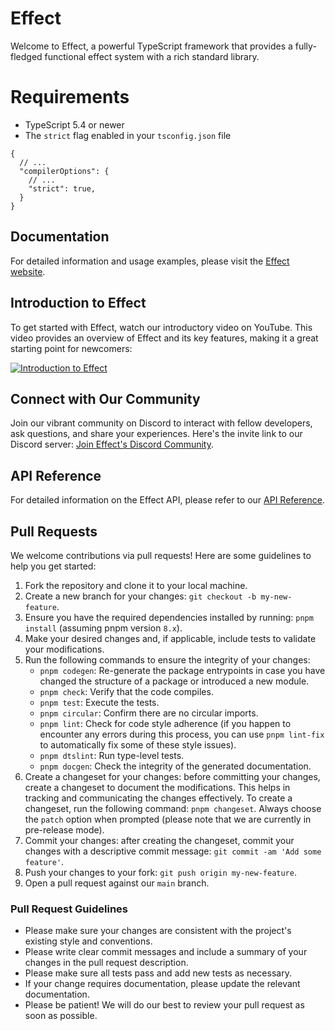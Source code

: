 # Effect

Welcome to Effect, a powerful TypeScript framework that provides a fully-fledged functional effect system with a rich standard library.

# Requirements

- TypeScript 5.4 or newer
- The `strict` flag enabled in your `tsconfig.json` file

```
{
  // ...
  "compilerOptions": {
    // ...
    "strict": true,
  }
}
```

## Documentation

For detailed information and usage examples, please visit the [Effect website](https://www.effect.website/).

## Introduction to Effect

To get started with Effect, watch our introductory video on YouTube. This video provides an overview of Effect and its key features, making it a great starting point for newcomers:

[![Introduction to Effect](https://img.youtube.com/vi/ViSiXfBKElQ/maxresdefault.jpg)](https://youtu.be/ViSiXfBKElQ)

## Connect with Our Community

Join our vibrant community on Discord to interact with fellow developers, ask questions, and share your experiences. Here's the invite link to our Discord server: [Join Effect's Discord Community](https://discord.gg/hdt7t7jpvn).

## API Reference

For detailed information on the Effect API, please refer to our [API Reference](https://effect-ts.github.io/effect/).

## Pull Requests

We welcome contributions via pull requests! Here are some guidelines to help you get started:

1. Fork the repository and clone it to your local machine.
2. Create a new branch for your changes: `git checkout -b my-new-feature`.
3. Ensure you have the required dependencies installed by running: `pnpm install` (assuming pnpm version `8.x`).
4. Make your desired changes and, if applicable, include tests to validate your modifications.
5. Run the following commands to ensure the integrity of your changes:
   - `pnpm codegen`: Re-generate the package entrypoints in case you have changed the structure of a package or introduced a new module.
   - `pnpm check`: Verify that the code compiles.
   - `pnpm test`: Execute the tests.
   - `pnpm circular`: Confirm there are no circular imports.
   - `pnpm lint`: Check for code style adherence (if you happen to encounter any errors during this process, you can use `pnpm lint-fix` to automatically fix some of these style issues).
   - `pnpm dtslint`: Run type-level tests.
   - `pnpm docgen`: Check the integrity of the generated documentation.
6. Create a changeset for your changes: before committing your changes, create a changeset to document the modifications. This helps in tracking and communicating the changes effectively. To create a changeset, run the following command: `pnpm changeset`. Always choose the `patch` option when prompted (please note that we are currently in pre-release mode).
7. Commit your changes: after creating the changeset, commit your changes with a descriptive commit message: `git commit -am 'Add some feature'`.
8. Push your changes to your fork: `git push origin my-new-feature`.
9. Open a pull request against our `main` branch.

### Pull Request Guidelines

- Please make sure your changes are consistent with the project's existing style and conventions.
- Please write clear commit messages and include a summary of your changes in the pull request description.
- Please make sure all tests pass and add new tests as necessary.
- If your change requires documentation, please update the relevant documentation.
- Please be patient! We will do our best to review your pull request as soon as possible.
